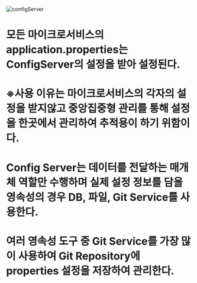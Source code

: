 ![configServer](https://github.com/user-attachments/assets/d8ff3c2e-e1e6-42da-af4a-c483e4224936)
# 모든 마이크로서비스의 application.properties는 ConfigServer의 설정을 받아 설정된다.

# ※사용 이유는 마이크로서비스의 각자의 설정을 받지않고 중앙집중형 관리를 통해 설정을 한곳에서 관리하여 추적용이 하기 위함이다.

# Config Server는 데이터를 전달하는 매개체 역할만 수행하며 실제 설정 정보를 담을 영속성의 경우 DB, 파일, Git Service를 사용한다.

# 여러 영속성 도구 중 Git Service를 가장 많이 사용하여 Git Repository에 properties 설정을 저장하여 관리한다.

